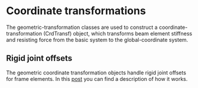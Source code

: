 # Coordinate transformations

The geometric-transformation classes are used to construct a coordinate-transformation (CrdTransf) object, which transforms beam element stiffness and resisting force from the basic system to the global-coordinate system.


## Rigid joint offsets

The geometric coordinate transformation objects handle rigid joint offsets for frame elements. In this [post](https://portwooddigital.com/2020/11/19/rigid-joint-offsets/) you can find a description of how it works.

